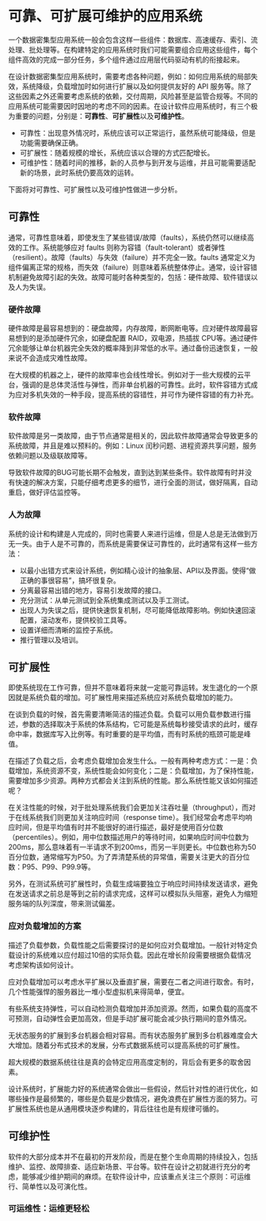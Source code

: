 # 可靠、可扩展可维护的应用系统
一个数据密集型应用系统一般会包含这样一些组件：数据库、高速缓存、索引、流处理、批处理等。在构建特定的应用系统时我们可能需要组合应用这些组件，每个组件高效的完成一部分任务，多个组件通过应用层代码驱动有机的衔接起来。

在设计数据密集型应用系统时，需要考虑各种问题，例如：如何应用系统的局部失效，系统降级，负载增加时如何进行扩展以及如何提供友好的 API 服务等。除了这些因素之外还需要考虑系统的依赖，交付周期，风险甚至是监管合规等。不同的应用系统可能需要因时因地的考虑不同的因素。在设计软件应用系统时，有三个极为重要的问题，分别是：**可靠性**、**可扩展性**以及**可维护性**。
* 可靠性：出现意外情况时，系统应该可以正常运行，虽然系统可能降级，但是功能需要确保正确。
* 可扩展性：随着规模的增长，系统应该以合理的方式匹配增长。
* 可维护性：随着时间的推移，新的人员参与到开发与运维，并且可能需要适配新的场景，此时系统仍要高效的运转。

下面将对可靠性、可扩展性以及可维护性做进一步分析。

## 可靠性
通常，可靠性意味着，即使发生了某些错误/故障（faults），系统仍然可以继续高效的工作。系统能够应对 faults 则称为容错（fault-tolerant）或者弹性（resilient）。故障（faults）与失效（failure）并不完全一致。faults 通常定义为组件偏离正常的规格，而失效（failure）则意味着系统整体停止。通常，设计容错机制避免故障引起的失效。故障可能时各种类型的，包括：硬件故障、软件错误以及人为失误。
### 硬件故障
硬件故障是最容易想到的：硬盘故障，内存故障，断网断电等。应对硬件故障最容易想到的是添加硬件冗余，如硬盘配置 RAID，双电源，热插拔 CPU等。通过硬件冗余能够让单台机器完全失效的概率降到非常低的水平。通过备份迅速恢复，一般来说不会造成灾难性故障。

在大规模的机器之上，硬件的故障率也会线性增长。例如对于一些大规模的云平台，强调的是总体灵活性与弹性，而非单台机器的可靠性。此时，软件容错方式成为应对多机失效的一种手段，提高系统的容错性，并可作为硬件容错的有力补充。
### 软件故障
软件故障是另一类故障，由于节点通常是相关的，因此软件故障通常会导致更多的系统故障，并且是难以预料的。例如：Linux 闰秒问题、进程资源共享问题，服务依赖问题以及级联故障等。

导致软件故障的BUG可能长期不会触发，直到达到某些条件。软件故障有时并没有快速的解决方案，只能仔细考虑更多的细节，进行全面的测试，做好隔离，自动重启，做好评估监控等。
### 人为故障
系统的设计和构建是人完成的，同时也需要人来进行运维，但是人总是无法做到万无一失。由于人是不可靠的，而系统是需要保证可靠性的，此时通常有这样一些方法：
* 以最小出错方式来设计系统，例如精心设计的抽象层、API以及界面。使得“做正确的事很容易”，搞坏很复杂。
* 分离最容易出错的地方，容易引发故障的接口。
* 充分测试：从单元测试到全系统集成测试以及手工测试。
* 出现人为失误之后，提供快速恢复机制，尽可能降低故障影响。例如快速回滚配置，滚动发布，提供校验工具等。
* 设置详细而清晰的监控子系统。
* 推行管理以及培训。

## 可扩展性
即使系统现在工作可靠，但并不意味着将来就一定能可靠运转。发生退化的一个原因就是系统负载的增加。可扩展性用来描述系统应对系统负载增加的能力。

在谈到负载的时候，首先需要清晰简洁的描述负载。负载可以用负载参数进行描述，参数的选择取决于系统的体系结构，它可能是系统每秒接受请求的此时，缓存命中率，数据库写入比例等。有时重要的是平均值，而有时系统的瓶颈可能是峰值。

在描述了负载之后，会考虑负载增加会发生什么。一般有两种考虑方式：一是：负载增加，系统资源不变，系统性能会如何变化；二是：负载增加，为了保持性能，需要增加多少资源。两种方式都会关注到系统的性能。那么系统性能又该如何描述呢？

在关注性能的时候，对于批处理系统我们会更加关注吞吐量（throughput），而对于在线系统我们则更加关注响应时间（response time）。我们经常会考虑平均响应时间，但是平均值有时并不能很好的进行描述，最好是使用百分位数（percentiles）。例如，用中位数描述用户的等待时间，如果响应时间中位数为200ms，那么意味着有一半请求不到200ms，而另一半则更长。中位数也称为50百分位数，通常缩写为P50。为了弄清楚系统的异常值，需要关注更大的百分位数：P95、P99、P99.9等。

另外，在测试系统可扩展性时，负载生成端要独立于响应时间持续发送请求，避免在发送请求之前总是等到之前的请求完成，这样可以模拟队头阻塞，避免人为缩短服务端的队列深度，带来测试偏差。
### 应对负载增加的方案
描述了负载参数，负载性能之后需要探讨的是如何应对负载增加。一般针对特定负载设计的系统难以应付超过10倍的实际负载。因此在增长阶段需要根据负载情况考虑架构该如何设计。

应对负载增加可以考虑水平扩展以及垂直扩展，需要在二者之间进行取舍。有时，几个性能强悍的服务器比一堆小型虚拟机来得简单，便宜。

有些系统支持弹性，可以自动检测负载增加并添加资源。然而，如果负载的高度不可预测，自动弹性会更加高效，但是手动扩展可能会减少执行期间的意外情况。

无状态服务的扩展到多台机器会相对容易。而有状态服务扩展到多台机器难度会大大增加。随着分布式技术的发展，分布式数据系统可以提高系统的可扩展性。

超大规模的数据系统往往是真的会特定应用高度定制的，背后会有更多的取舍因素。

设计系统时，扩展能力好的系统通常会做出一些假设，然后针对性的进行优化，如哪些操作是最频繁的，哪些是负载是少数情况，避免浪费在扩展性方面的努力。可扩展性系统也是从通用模块逐步构建的，背后往往也是有规律可循的。

## 可维护性
软件的大部分成本并不在最初的开发阶段，而是在整个生命周期的持续投入，包括维护、监控、故障排查、适应新场景、平台等。软件在设计之初就进行充分的考虑，能够减少维护期间的麻烦。在软件设计中，应该重点关注三个原则：可运维行、简单性以及可演化性。
### 可运维性：运维更轻松
